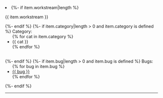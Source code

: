 <li>
  {%- if item.workstream|length %}
    <p>{{ item.workstream }}</p>
  {%- endif %}
  {%- if item.category|length > 0 and item.category is defined %}
  <span class ="cat">Category:</span>
    <ul class="types comma-list">
      {% for cat in item.category %}
      <li>{{ cat }}</li>
      {% endfor %}
    </ul>
    <br>
  {%- endif %}
  {%- if item.bug|length > 0 and item.bug is defined %}
    <span class ="bug">Bugs:</span>
    <ul class="types comma-list">
      {% for bug in item.bug %}
      <li><a href="{{ url_qualifier }}{{ bug }}">{{ bug }}</a></li>
      {% endfor %}
    </ul>
  {%- endif %}
<hr class="item-divider">
</li>
